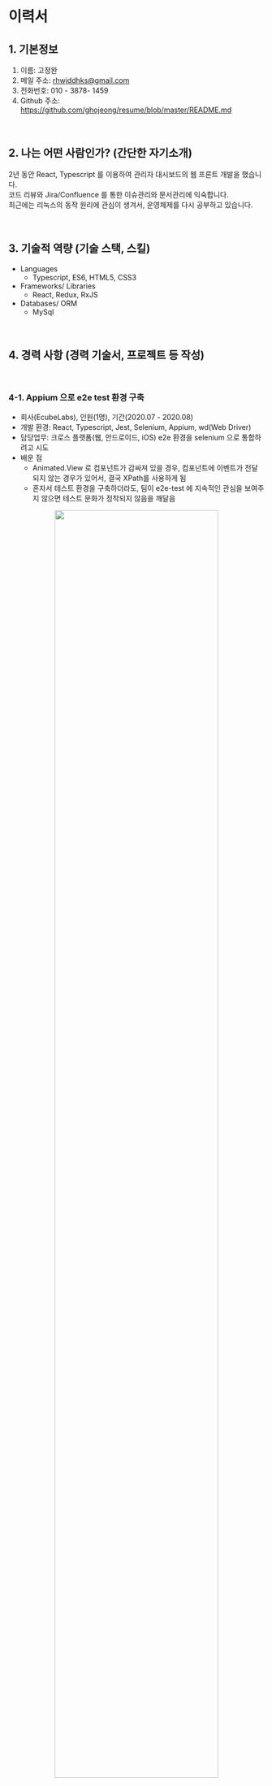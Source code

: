 # 이력서

## 1. 기본정보

1. 이름: 고정완
2. 메일 주소: rhwjddhks@gmail.com
3. 전화번호: 010 - 3878- 1459
4. Github 주소: https://github.com/ghojeong/resume/blob/master/README.md
<!-- 5. 블로그 주소: (TODO:) -->

<br>

## 2. 나는 어떤 사람인가? (간단한 자기소개)

2년 동안 React, Typescript 를 이용하여 관리자 대시보드의 웹 프론트 개발을 했습니다.<br>
코드 리뷰와 Jira/Confluence 를 통한 이슈관리와 문서관리에 익숙합니다.<br>
최근에는 리눅스의 동작 원리에 관심이 생겨서, 운영체제를 다시 공부하고 있습니다.

<br>

## 3. 기술적 역량 (기술 스택, 스킬)

- Languages
  - Typescript, ES6, HTML5, CSS3
- Frameworks/ Libraries
  - React, Redux, RxJS
- Databases/ ORM
  - MySql

<br>

## 4. 경력 사항 (경력 기술서, 프로젝트 등 작성)

<br>

### 4-1. Appium 으로 e2e test 환경 구축

- 회사(EcubeLabs), 인원(1명), 기간(2020.07 - 2020.08)
- 개발 환경: React, Typescript, Jest, Selenium, Appium, wd(Web Driver)
- 담당업무: 크로스 플랫폼(웹, 안드로이드, iOS) e2e 환경을 selenium 으로 통합하려고 시도
- 배운 점
  - Animated.View 로 컴포넌트가 감싸져 있을 경우, 컴포넌트에 이벤트가 전달되지 않는 경우가 있어서, 결국 XPath를 사용하게 됨
  - 혼자서 테스트 환경을 구축하더라도, 팀이 e2e-test 에 지속적인 관심을 보여주지 않으면 테스트 문화가 정착되지 않음을 깨달음

<p align="center"><img src="../ecubelabs/img/appium-login.gif" width="80%" /></p>

<br>

### 4-2. 스마트 쓰레기통 관리자 대시보드 개발

- 회사(EcubeLabs), 인원(2명), 기간(2020.01 - 2020.06)
- 개발 환경: React, Typescript, react-intl
- 담당업무: React 로 모니터링용 관리자 대시보드 개발
- 설명
  - 이치카와시에 설치된 스마트 공공 쓰레기통
  - 누가, 언제, 어디서, 얼마나 버렸는지 기록 후 배출자에게 비용 청구
- 배운 점
  - 비동기를 커스텀 훅을 사용해 처리해서, 리액트 훅에 대한 이해도가 많이 올라감
  - QR 이미지를 업로드하거나 다운받기 위해, 바이너리 소켓통신에 대한 경험을 하게 됨

<p align="center"><img src="../ecubelabs/img/i-Box.png" width="50%" /><img src="../ecubelabs/img/i-Box.gif" width="40%" /></p>

<br>

### 4-3. 쓰레기 수거자와 배출자를 연결하는 매칭 플랫폼 개발

- 회사(EcubeLabs), 인원(7명), 기간(2019.07 - 2019.11)
- 개발 환경: React, Typescript, Rxjs, redux-observable
- 담당업무: React 로 관리자 대시보드 개발
- 제품 소개: <https://www.haulla.com/>
- 설명
  - 쓰레기 수거자(Hauler)와 배출자(Generator)를 연결해주는 매칭 플랫폼
  - 일반 사용자(Hauler와 Generator)는 모바일 앱을 통해 매칭 서비스를 이용
  - 관리자(쓰레기 수거 회사)는 Back Office 웹을 통해 쓰레기 수거 서비스를 모니터링 및 관리
- 배운 점
  - 충분한 협의와 설계 없이 프로젝트가 진행되어 나중에 전부 갈아엎는 경험을 함
  - 시작할 때는 Next.js로 만들다가, 나중에 바벨과 웹펙 만을 이용한 리액트 프로젝트로 다시 만들게 됨
  - 신중하고 단단한 협의와 설계가 얼마나 중요한지 몸소 느낌

<p align="center"><img src="../ecubelabs/img/haulla.png" width="80%" /></p>

<br>

### 4-4. 쓰레기 매립지에서 무게를 측정하는 작업을 자동화, 온라인화

- 회사(EcubeLabs), 인원(2명), 기간(2018.10 - 2019.04)
- 개발 환경: Express, Angular JS
- 담당업무
  - 파트너 사에게 제공할 REST API 개발 및 교육
  - API 를 통해 전송된 무게 통계를 웹으로 시각화
- 배운 점
  - JWT를 이용한 외부 인증 방식을 제공했는데, 토큰의 권한을 파싱할 때 비트 단위 연산이 사용되어 적응하는데 어려움을 겪음
  - 하드웨어를 제조하는 파트너사가 퍼센트 인코딩을 지원해 달라고 요청해서, 해당 미들웨어를 추가로 개발하기 위해 야근을 해야했음

<p align="center"><img src="../ecubelabs/img/csn.png" width="80%" /></p>

<br>

## 5. 개인 프로젝트

### 5-1. 실내 위치 추적 안드로이드 앱

<p align="center"><img src="../unist/img/indoor_tracker_1.png" width="90%" /></p>

<br>

### 5-2. 발음 교정 안드로이드 앱

<p align="center"><img src="../unist/img/pronunciation_app.png" width="90%" /></p>

<br>

## 6. 기타 활동 (교육, 세미나, 스터디, 출판, 오픈소스...)

<br>

<p align="center"><img src="../community/img/softwarecampus.png" width="60%" /></p>

<br>

### 6-1. 교육

- [리얼리눅스](https://reallinux.co.kr/) 리눅스 SW 기본기 수료, 기간(2020.9.7 - 2020.11.30)
- [NextStep](https://edu.nextstep.camp/) TDD, Clean Code with Java 10기 수료, 기간(2020.10.26 - 2020.12.23)

<br>

### 6-2. 한빛미디어 후원의 유료 세미나에서 발표

- 기간: 2019.03 - 2019.06
- 링크: <http://www.hanbit.co.kr/store/education/edu_view.html?p_code=S3414110334>
- 설명
  - 본인이 직접 기획하고, 준비하고, 발표자로 참가
  - 본인이 2개의 세션을 발표
  - 1만 1천원을 지불한 사람들이 80명 넘게 강의장을 꽉 채움

<p align="center"><img src="../community/img/gonggam.jpeg" width="60%" /></p>

<br>

## 7. 학력&자격증

- [2020 오픈소스 컨트리뷰톤](https://github.com/ghojeong/competition/blob/master/oss/README.md) 특별상 수상
- [구글 Hash Code 2020](https://github.com/ghojeong/competition/blob/master/hashcodejudge/README.md) 3232/10724 월드 랭킹
- UNIST: 2013.03 - 2018.08
